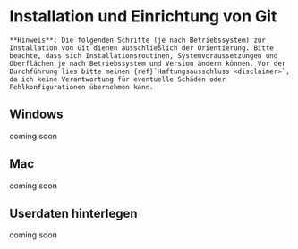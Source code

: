 # Installation und Einrichtung von Git

```{attention}
**Hinweis**: Die folgenden Schritte (je nach Betriebssystem) zur Installation von Git dienen ausschließlich der Orientierung. Bitte beachte, dass sich Installationsroutinen, Systemvoraussetzungen und Oberflächen je nach Betriebssystem und Version ändern können. Vor der Durchführung lies bitte meinen {ref}`Haftungsausschluss <disclaimer>`, da ich keine Verantwortung für eventuelle Schäden oder Fehlkonfigurationen übernehmen kann.
```

## Windows

coming soon

## Mac

coming soon

## Userdaten hinterlegen

coming soon